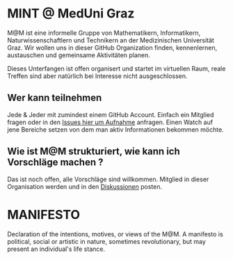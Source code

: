 # MINT @ MedUni Graz

M@M ist eine informelle Gruppe von Mathematikern, Informatikern, Naturwissenschaftlern und Technikern an der Medizinischen Universität Graz. Wir wollen uns in dieser GitHub Organization finden, kennenlernen, austauschen und gemeinsame Aktivitäten planen. 

Dieses Unterfangen ist offen organisert und startet im virtuellen Raum, reale Treffen sind aber natürlich bei Interesse nicht ausgeschlossen. 

## Wer kann teilnehmen
Jede & Jeder mit zumindest einem GitHub Account. Einfach ein Mitglied fragen oder in den [Issues hier um Aufnahme](https://github.com/MINT-MedUniGraz/MANIFESTO/issues) anfragen.  Einen Watch auf jene Bereiche setzen von dem man aktiv Informationen bekommen möchte. 

## Wie ist M@M strukturiert, wie kann ich Vorschläge machen ?
Das ist noch offen, alle Vorschläge sind willkommen.  Mitglied in dieser Organisation werden und in den [Diskussionen](https://github.com/MINT-MedUniGraz/MANIFESTO/discussions) posten.


# MANIFESTO

Declaration of the intentions, motives, or views of the M@M. A manifesto is political, social or artistic in nature, sometimes revolutionary, but may present an individual's life stance. 
